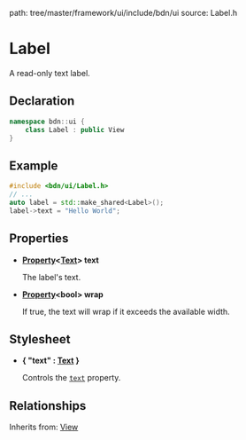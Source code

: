 path: tree/master/framework/ui/include/bdn/ui
source: Label.h

# Label

A read-only text label.

## Declaration

```C++
namespace bdn::ui {
	class Label : public View
}
```

## Example

```C++
#include <bdn/ui/Label.h>
// ...
auto label = std::make_shared<Label>();
label->text = "Hello World";
```

## Properties

* **[Property](../foundation/property.md)<[Text](../foundation/text.md)\> text**

	The label's text.

* **[Property](../foundation/property.md)<bool\> wrap**

	If true, the text will wrap if it exceeds the available width.

## Stylesheet

* **{ "text" : [Text](../foundation/text.md) }**

	Controls the [`text`](#properties) property.

## Relationships

Inherits from: [View](view.md)
 